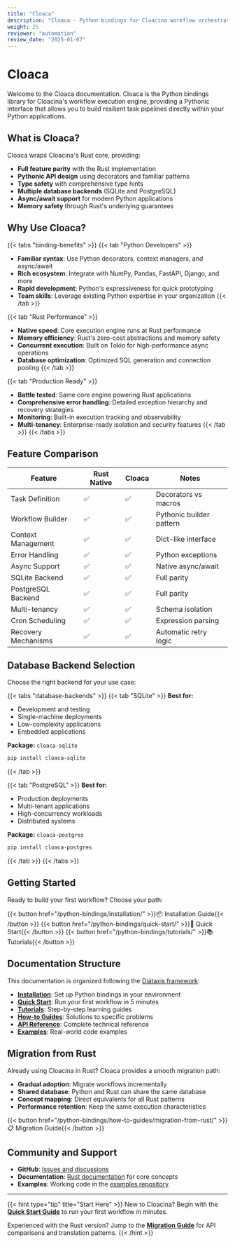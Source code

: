 ```yaml
---
title: "Cloaca"
description: "Cloaca - Python bindings for Cloacina workflow orchestration"
weight: 25
reviewer: "automation"
review_date: "2025-01-07"
---
```


# Cloaca

Welcome to the Cloaca documentation. Cloaca is the Python bindings library for Cloacina's workflow execution engine, providing a Pythonic interface that allows you to build resilient task pipelines directly within your Python applications.

## What is Cloaca?

Cloaca wraps Cloacina's Rust core, providing:

- **Full feature parity** with the Rust implementation
- **Pythonic API design** using decorators and familiar patterns
- **Type safety** with comprehensive type hints
- **Multiple database backends** (SQLite and PostgreSQL)
- **Async/await support** for modern Python applications
- **Memory safety** through Rust's underlying guarantees

## Why Use Cloaca?

{{< tabs "binding-benefits" >}}
{{< tab "Python Developers" >}}
- **Familiar syntax**: Use Python decorators, context managers, and async/await
- **Rich ecosystem**: Integrate with NumPy, Pandas, FastAPI, Django, and more
- **Rapid development**: Python's expressiveness for quick prototyping
- **Team skills**: Leverage existing Python expertise in your organization
{{< /tab >}}

{{< tab "Rust Performance" >}}
- **Native speed**: Core execution engine runs at Rust performance
- **Memory efficiency**: Rust's zero-cost abstractions and memory safety
- **Concurrent execution**: Built on Tokio for high-performance async operations
- **Database optimization**: Optimized SQL generation and connection pooling
{{< /tab >}}

{{< tab "Production Ready" >}}
- **Battle tested**: Same core engine powering Rust applications
- **Comprehensive error handling**: Detailed exception hierarchy and recovery strategies
- **Monitoring**: Built-in execution tracking and observability
- **Multi-tenancy**: Enterprise-ready isolation and security features
{{< /tab >}}
{{< /tabs >}}

## Feature Comparison

| Feature | Rust Native | Cloaca | Notes |
|---------|-------------|-----------------|-------|
| Task Definition | ✅ | ✅ | Decorators vs macros |
| Workflow Builder | ✅ | ✅ | Pythonic builder pattern |
| Context Management | ✅ | ✅ | Dict-like interface |
| Error Handling | ✅ | ✅ | Python exceptions |
| Async Support | ✅ | ✅ | Native async/await |
| SQLite Backend | ✅ | ✅ | Full parity |
| PostgreSQL Backend | ✅ | ✅ | Full parity |
| Multi-tenancy | ✅ | ✅ | Schema isolation |
| Cron Scheduling | ✅ | ✅ | Expression parsing |
| Recovery Mechanisms | ✅ | ✅ | Automatic retry logic |

## Database Backend Selection

Choose the right backend for your use case:

{{< tabs "database-backends" >}}
{{< tab "SQLite" >}}
**Best for:**
- Development and testing
- Single-machine deployments
- Low-complexity applications
- Embedded applications

**Package:** `cloaca-sqlite`

```bash
pip install cloaca-sqlite
```
{{< /tab >}}

{{< tab "PostgreSQL" >}}
**Best for:**
- Production deployments
- Multi-tenant applications
- High-concurrency workloads
- Distributed systems

**Package:** `cloaca-postgres`

```bash
pip install cloaca-postgres
```
{{< /tab >}}
{{< /tabs >}}

## Getting Started

Ready to build your first workflow? Choose your path:

{{< button href="/python-bindings/installation/" >}}📦 Installation Guide{{< /button >}}
{{< button href="/python-bindings/quick-start/" >}}🚀 Quick Start{{< /button >}}
{{< button href="/python-bindings/tutorials/" >}}📚 Tutorials{{< /button >}}

## Documentation Structure

This documentation is organized following the [Diátaxis framework](https://diataxis.fr/):

- **[Installation](/python-bindings/installation/)**: Set up Python bindings in your environment
- **[Quick Start](/python-bindings/quick-start/)**: Run your first workflow in 5 minutes
- **[Tutorials](/python-bindings/tutorials/)**: Step-by-step learning guides
- **[How-to Guides](/python-bindings/how-to-guides/)**: Solutions to specific problems
- **[API Reference](/python-bindings/api-reference/)**: Complete technical reference
- **[Examples](/python-bindings/examples/)**: Real-world code examples

## Migration from Rust

Already using Cloacina in Rust? Cloaca provides a smooth migration path:

- **Gradual adoption**: Migrate workflows incrementally
- **Shared database**: Python and Rust can share the same database
- **Concept mapping**: Direct equivalents for all Rust patterns
- **Performance retention**: Keep the same execution characteristics

{{< button href="/python-bindings/how-to-guides/migration-from-rust/" >}}📋 Migration Guide{{< /button >}}

## Community and Support

- **GitHub**: [Issues and discussions](https://github.com/username/cloacina)
- **Documentation**: [Rust documentation](/tutorials/) for core concepts
- **Examples**: Working code in the [examples repository](https://github.com/username/cloacina-examples)

---

{{< hint type="tip" title="Start Here" >}}
New to Cloacina? Begin with the **[Quick Start Guide](/python-bindings/quick-start/)** to run your first workflow in minutes.

Experienced with the Rust version? Jump to the **[Migration Guide](/python-bindings/how-to-guides/migration-from-rust/)** for API comparisons and translation patterns.
{{< /hint >}}
